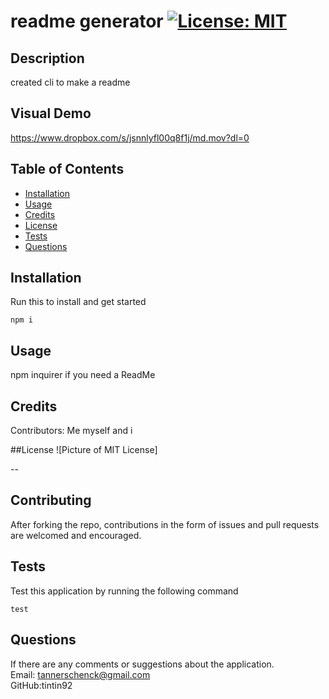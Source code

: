 # readme generator [![License: MIT](https://img.shields.io/badge/License-MIT-yellow.svg)](https://opensource.org/licenses/MIT)

  ## Description
  created cli to make a readme
  
  ## Visual Demo
  https://www.dropbox.com/s/jsnnlyfl00q8f1j/md.mov?dl=0
  
  ## Table of Contents
  
  * [Installation](#installation)
  * [Usage](#usage)
  * [Credits](#credit)
  * [License](#license)
  * [Tests](#test)
  * [Questions](#questions) 

  ## Installation
  Run this to install and get started
  <pre><code>npm i </code></pre>


  ## Usage 
  npm inquirer if you need a ReadMe 

  ## Credits
  Contributors: Me myself and i

  ##License
  ![Picture of MIT License]

  --

  ## Contributing
  After forking the repo, contributions in the form of issues and pull requests are welcomed and encouraged. 

  ## Tests
  Test this application by running the following command
    <pre><code>test</code></pre>

  ## Questions
  If there are any comments or suggestions about the application. 
  <br>
    Email: tannerschenck@gmail.com
  <br>
    GitHub:tintin92
  
